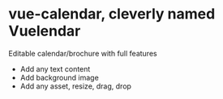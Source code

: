 # vue-calendar, cleverly named Vuelendar
Editable calendar/brochure with full features
- Add any text content
- Add background image
- Add any asset, resize, drag, drop
